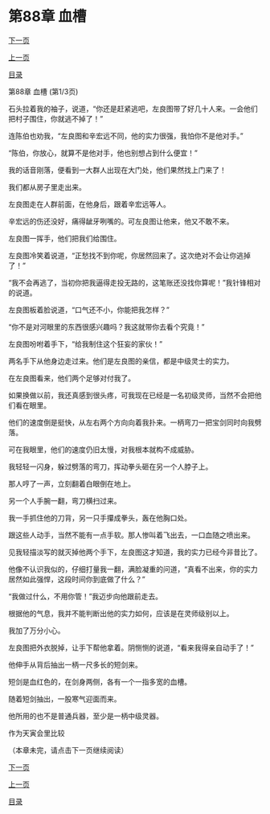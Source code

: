 <h1>第88章  血槽</h1>
            <div><p><a href="./262_%E7%AC%AC88%E7%AB%A0_%E8%A1%80%E6%A7%BD.md">下一页</a></p><p><a href="./260_%E7%AC%AC87%E7%AB%A0_%E9%AC%BC%E9%9D%A2%E6%88%92%E6%8C%87.md">上一页</a></p><p><a href="../">目录</a></p></div>
            <div><p>第88章  血槽 (第1/3页)</p><p>石头拉着我的袖子，说道，“你还是赶紧逃吧，左良图带了好几十人来。一会他们把村子围住，你就逃不掉了！”</p><p>连陈伯也劝我，“左良图和辛宏远不同，他的实力很强，我怕你不是他对手。”</p><p>“陈伯，你放心，就算不是他对手，他也别想占到什么便宜！”</p><p>我的话音刚落，便看到一大群人出现在大门处，他们果然找上门来了！</p><p>我们都从房子里走出来。</p><p>左良图走在人群前面，在他身后，跟着辛宏远等人。</p><p>辛宏远的伤还没好，痛得龇牙咧嘴的。可左良图让他来，他又不敢不来。</p><p>左良图一挥手，他们把我们给围住。</p><p>左良图冷笑着说道，“正愁找不到你呢，你居然回来了。这次绝对不会让你逃掉了！”</p><p>“我不会再逃了，当初你把我逼得走投无路的，这笔账还没找你算呢！”我针锋相对的说道。</p><p>左良图板着脸说道，“口气还不小，你能把我怎样？”</p><p>“你不是对河眼里的东西很感兴趣吗？我这就带你去看个究竟！”</p><p>左良图吩咐着手下，“给我制住这个狂妄的家伙！”</p><p>两名手下从他身边走过来。他们是左良图的亲信，都是中级灵士的实力。</p><p>在左良图看来，他们两个足够对付我了。</p><p>如果换做以前，我还真感到很头疼，可我现在已经是一名初级灵师，当然不会把他们看在眼里。</p><p>他们的速度倒是挺快，从左右两个方向向着我扑来。一柄弯刀一把宝剑同时向我劈落。</p><p>可在我眼里，他们的速度仍旧太慢，对我根本就构不成威胁。</p><p>我轻轻一闪身，躲过劈落的弯刀，挥动拳头砸在另一个人脖子上。</p><p>那人哼了一声，立刻翻着白眼倒在地上。</p><p>另一个人手腕一翻，弯刀横扫过来。</p><p>我一手抓住他的刀背，另一只手攥成拳头，轰在他胸口处。</p><p>跟这些人动手，当然不能有一点手软。那人惨叫着飞出去，一口血随之喷出来。</p><p>见我轻描淡写的就灭掉他两个手下，左良图这才知道，我的实力已经今非昔比了。</p><p>他像不认识我似的，仔细打量我一翻，满脸凝重的问道，“真看不出来，你的实力居然如此强悍，这段时间你到底做了什么？”</p><p>“我做过什么，不用你管！”我迈步向他跟前走去。</p><p>根据他的气息，我并不能判断出他的实力如何，应该是在灵师级别以上。</p><p>我加了万分小心。</p><p>左良图把外衣脱掉，让手下帮他拿着。阴恻恻的说道，“看来我得亲自动手了！”</p><p>他伸手从背后抽出一柄一尺多长的短剑来。</p><p>短剑是血红色的，在剑身两侧，各有一个一指多宽的血槽。</p><p>随着短剑抽出，一股寒气迎面而来。</p><p>他所用的也不是普通兵器，至少是一柄中级灵器。</p><p>作为天寅会里比较</p><p>（本章未完，请点击下一页继续阅读）</p></div>
            <div><p><a href="./262_%E7%AC%AC88%E7%AB%A0_%E8%A1%80%E6%A7%BD.md">下一页</a></p><p><a href="./260_%E7%AC%AC87%E7%AB%A0_%E9%AC%BC%E9%9D%A2%E6%88%92%E6%8C%87.md">上一页</a></p><p><a href="../">目录</a></p></div>